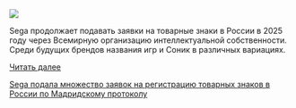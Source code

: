<!--2025-06-16 14:15:46-->
<div class="yb">
  <div class="rss habr"><img src="https://habrastorage.org/getpro/habr/upload_files/4ca/1f3/bb7/4ca1f3bb7ac128b85d6f7b1bc1bc4408.png" /><p>Sega продолжает подавать заявки на товарные знаки в России в 2025 году через Всемирную организацию интеллектуальной собственности. Среди будущих брендов названия игр и Соник в различных вариациях.</p> <a href="https://habr.com/ru/articles/918882/#habracut">Читать далее</a> <p class="titl"><a href="https://habr.com/ru/companies/onlinepatent/news/918882/?utm_source=habrahabr&utm_medium=rss&utm_campaign=918882">Sega подала множество заявок на регистрацию товарных знаков в России по Мадридскому протоколу</a></p></div>
</div>
